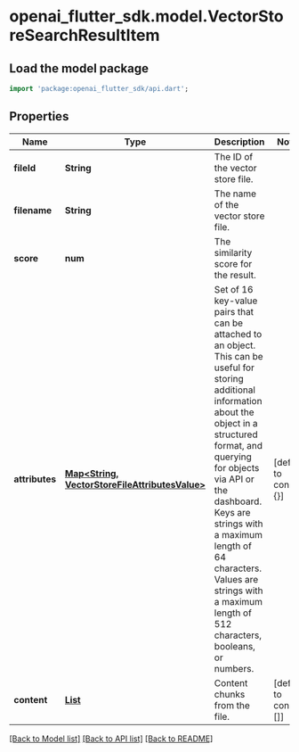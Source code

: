 # openai_flutter_sdk.model.VectorStoreSearchResultItem

## Load the model package
```dart
import 'package:openai_flutter_sdk/api.dart';
```

## Properties
Name | Type | Description | Notes
------------ | ------------- | ------------- | -------------
**fileId** | **String** | The ID of the vector store file. | 
**filename** | **String** | The name of the vector store file. | 
**score** | **num** | The similarity score for the result. | 
**attributes** | [**Map<String, VectorStoreFileAttributesValue>**](VectorStoreFileAttributesValue.md) | Set of 16 key-value pairs that can be attached to an object. This can be  useful for storing additional information about the object in a structured  format, and querying for objects via API or the dashboard. Keys are strings  with a maximum length of 64 characters. Values are strings with a maximum  length of 512 characters, booleans, or numbers.  | [default to const {}]
**content** | [**List<VectorStoreSearchResultContentObject>**](VectorStoreSearchResultContentObject.md) | Content chunks from the file. | [default to const []]

[[Back to Model list]](../README.md#documentation-for-models) [[Back to API list]](../README.md#documentation-for-api-endpoints) [[Back to README]](../README.md)


